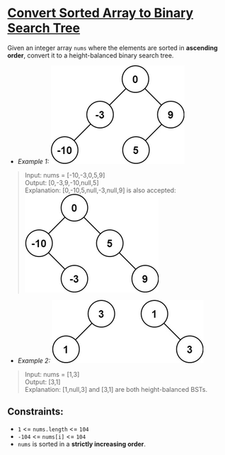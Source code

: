 # [Convert Sorted Array to Binary Search Tree](https://leetcode.com/problems/convert-sorted-array-to-binary-search-tree/description/)
Given an integer array `nums` where the elements are sorted in **ascending order**, convert it to a
height-balanced  binary search tree.

- _Example 1:_
![btree1](btree1.jpg)
> Input: nums = [-10,-3,0,5,9]  
Output: [0,-3,9,-10,null,5]  
Explanation: [0,-10,5,null,-3,null,9] is also accepted:
![result_btree1](result_btree1.jpeg)

- _Example 2:_
![btree2](btree2.jpeg)
> Input: nums = [1,3]  
Output: [3,1]  
Explanation: [1,null,3] and [3,1] are both height-balanced BSTs.

## **Constraints:**
- `1` <= `nums.length` <= `104`
- `-104` <= `nums[i]` <= `104`
- `nums` is sorted in a **strictly increasing order**.
